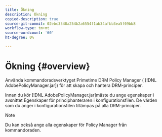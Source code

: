 ```yaml
---
title: Ökning
description: Ökning
copied-description: true
source-git-commit: 02ebc3548a254b2a6554f1ab34afbb3ea5f09bb8
workflow-type: tm+mt
source-wordcount: '60'
ht-degree: 0%

---
```


# Ökning {#overview}

Använda kommandoradsverktyget Primetime DRM Policy Manager ( [!DNL AdobePolicyManager.jar]) för att skapa och hantera DRM-principer.

Innan du kör [!DNL AdobePolicyManager.jar]måste du ange egenskaper i avsnittet Egenskaper för principhanteraren i konfigurationsfilen. De värden som du anger i konfigurationsfilen tillämpas på alla DRM-principer.

>[!NOTE]
>
>Du kan också ange alla egenskaper för Policy Manager från kommandoraden.
